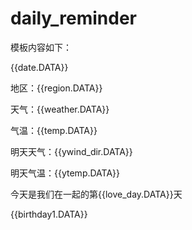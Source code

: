 # daily_reminder

模板内容如下：

{{date.DATA}} 

地区：{{region.DATA}} 

天气：{{weather.DATA}} 

气温：{{temp.DATA}} 

明天天气：{{ywind_dir.DATA}} 

明天气温：{{ytemp.DATA}}

今天是我们在一起的第{{love_day.DATA}}天 

{{birthday1.DATA}} 
